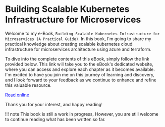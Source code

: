 
# Building Scalable Kubernetes Infrastructure for Microservices


Welcome to my e-Book, `Building Scalable Kubernetes Infrastructure for Microservices (A Practical Guide)`. In this book, I'm going to share my practical knowledge about creating scalable kubernetes cloud infrastructure for microservices architecture using azure and terraform.

To dive into the complete contents of this eBook, simply follow the link provided below. This link will take you to the eBook's dedicated website, where you can access and explore each chapter as it becomes available. I'm excited to have you join me on this journey of learning and discovery, and I look forward to your feedback as we continue to enhance and refine this valuable resource.

<a href="http://kubernetes.anjikeesari.com/" style="color: blue;" target="_blank">Read online</a>

Thank you for your interest, and happy reading!


!!! note
    This book is still a work in progress, However, you are still welcome to continue reading what has been written so far.


<a href="http://kubernetes.anjikeesari.com/" target="_blank">
    <img src="../../../images/book-cover-2.png" alt="" />
</a>
